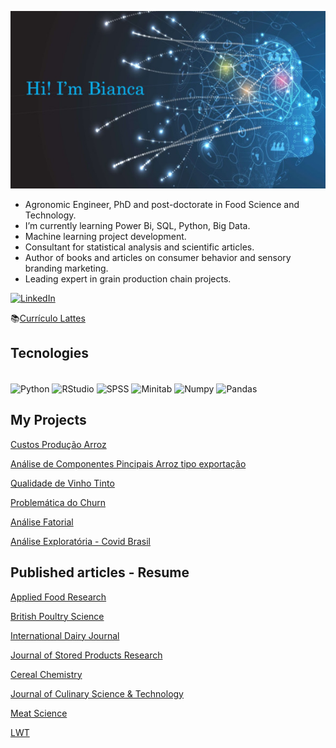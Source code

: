 ![Banner](https://github.com/biancapioavila/biancapioavila/blob/main/logo2.JPG)


- Agronomic Engineer, PhD and post-doctorate in Food Science and Technology.
- I’m currently learning Power Bi, SQL, Python, Big Data.
- Machine learning project development.
- Consultant for statistical analysis and scientific articles.
- Author of books and articles on consumer behavior and sensory branding marketing.
- Leading expert in grain production chain projects.

[![LinkedIn](https://img.shields.io/badge/LinkedIn-0077B5?style=for-the-badge&logo=linkedin&logoColor=white)](https://www.linkedin.com/in/bianca-%C3%A1vila/)

📚[Currículo Lattes](http://lattes.cnpq.br/6534635955153101)

## Tecnologies

<div style="display: inline_block"><br>
    <img align= "center" alt="Python" height="30" width="40" src="https://cdn.jsdelivr.net/gh/devicons/devicon/icons/python/python-original.svg">
    <img align= "center" alt="RStudio" height="30" width="40" src="https://cdn.jsdelivr.net/gh/devicons/devicon/icons/rstudio/rstudio-original.svg">
    <img align= "center" alt="SPSS" height="30" width="40" src="https://cdn.jsdelivr.net/gh/devicons/devicon/icons/spss/spss-original.svg">
    <img align= "center" alt="Minitab" height="30" width="40" src="https://cdn.jsdelivr.net/gh/devicons/devicon/icons/minitab/minitab-original.svg">
    <img align= "center" alt="Numpy" height="30" width="40" src="https://cdn.jsdelivr.net/gh/devicons/devicon/icons/numpy/numpy-original.svg">
    <img align= "center" alt="Pandas" height="30" width="40" src="https://cdn.jsdelivr.net/gh/devicons/devicon/icons/pandas/pandas-original-wordmark.svg">


## My Projects
[Custos Produção Arroz](https://github.com/biancapioavila/Custos_Arroz_CONAB)

[Análise de Componentes Pincipais Arroz tipo exportação](https://github.com/biancapioavila/ACP_Arroz_Exportacao)

[Qualidade de Vinho Tinto](https://github.com/biancapioavila/red_wine_quality)

[Problemática do Churn](https://github.com/biancapioavila/Churn-customer-behavior)

[Análise Fatorial](https://github.com/biancapioavila/Analise_Fatorial_Cereais)

[Análise Exploratória - Covid Brasil](https://github.com/biancapioavila/Analise-Exploratoria--Covid_Brasil)

## Published articles - Resume

[Applied Food Research](https://www.sciencedirect.com/science/article/pii/S2772502222001020)

[British Poultry Science](https://www.tandfonline.com/doi/abs/10.1080/00071668.2020.1857335)

[International Dairy Journal](https://www.sciencedirect.com/science/article/abs/pii/S095869462030073X)

[Journal of Stored Products Research](https://www.sciencedirect.com/science/article/abs/pii/S0022474X20300527)

[Cereal Chemistry](https://onlinelibrary.wiley.com/doi/abs/10.1002/cche.10310)

[Journal of Culinary Science & Technology](https://www.tandfonline.com/doi/abs/10.1080/15428052.2020.1843581?journalCode=wcsc20)

[Meat Science](https://www.sciencedirect.com/science/article/abs/pii/S0309174018309616)

[LWT](https://www.sciencedirect.com/science/article/abs/pii/S002364382031046X)
    
    

    
   
